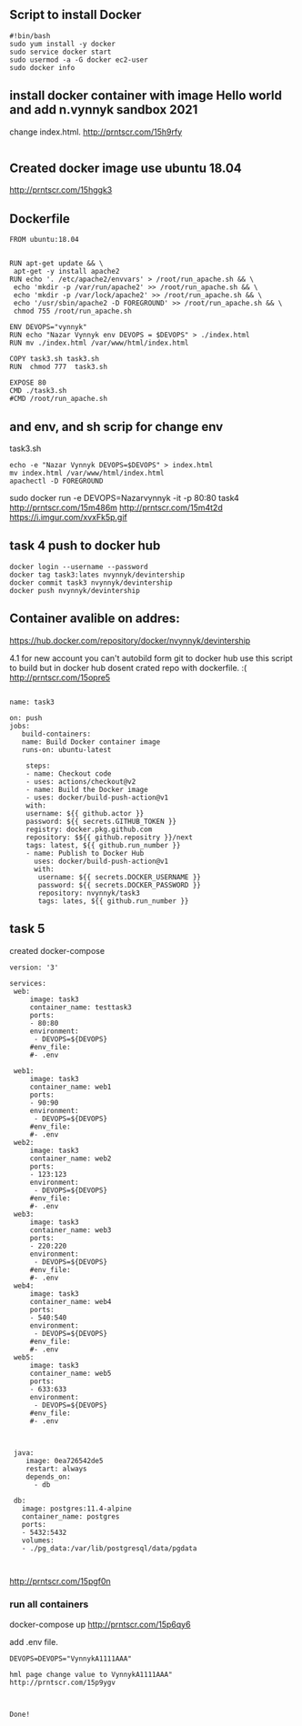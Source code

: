 ## Script to install Docker 
```
#!bin/bash
sudo yum install -y docker
sudo service docker start
sudo usermod -a -G docker ec2-user
sudo docker info
```


## install docker container with image Hello world and add n.vynnyk sandbox 2021
change index.html. 
http://prntscr.com/15h9rfy
```sudo docker exec contairname -c "echo 'Hello world \n n.vynnyk sandbox 2021" >> /var/www/html/index.html
```
## Created docker image use ubuntu 18.04


http://prntscr.com/15hggk3

## Dockerfile
```
FROM ubuntu:18.04


RUN apt-get update && \
 apt-get -y install apache2
RUN echo '. /etc/apache2/envvars' > /root/run_apache.sh && \
 echo 'mkdir -p /var/run/apache2' >> /root/run_apache.sh && \
 echo 'mkdir -p /var/lock/apache2' >> /root/run_apache.sh && \
 echo '/usr/sbin/apache2 -D FOREGROUND' >> /root/run_apache.sh && \
 chmod 755 /root/run_apache.sh

ENV DEVOPS="vynnyk"
RUN echo "Nazar Vynnyk env DEVOPS = $DEVOPS" > ./index.html
RUN mv ./index.html /var/www/html/index.html

COPY task3.sh task3.sh
RUN  chmod 777  task3.sh

EXPOSE 80
CMD ./task3.sh
#CMD /root/run_apache.sh
```
## and env, and sh scrip for change env
task3.sh
```#!bin/bash
echo -e "Nazar Vynnyk DEVOPS=$DEVOPS" > index.html
mv index.html /var/www/html/index.html
apachectl -D FOREGROUND
```
sudo docker run -e DEVOPS=Nazarvynnyk -it -p 80:80 task4
http://prntscr.com/15m486m
http://prntscr.com/15m4t2d
https://i.imgur.com/xvxFk5p.gif
## task 4 push to docker hub 
```
docker login --username --password
docker tag task3:lates nvynnyk/devintership
docker commit task3 nvynnyk/devintership
docker push nvynnyk/devintership
```
## Container avalible on addres:
https://hub.docker.com/repository/docker/nvynnyk/devintership

4.1 for new account you can't autobild form git to docker hub 
use this script to build but in docker hub dosent crated repo with dockerfile. :(
http://prntscr.com/15opre5


```

name: task3

on: push
jobs:
   build-containers:
   name: Build Docker container image
   runs-on: ubuntu-latest

    steps:
    - name: Checkout code
    - uses: actions/checkout@v2
    - name: Build the Docker image
    - uses: docker/build-push-action@v1
    with: 
    username: ${{ github.actor }}
    password: ${{ secrets.GITHUB_TOKEN }}
    registry: docker.pkg.github.com
    repository: $${{ github.repositry }}/next
    tags: latest, ${{ github.run_number }}
    - name: Publish to Docker Hub
      uses: docker/build-push-action@v1
      with:
       username: ${{ secrets.DOCKER_USERNAME }}
       password: ${{ secrets.DOCKER_PASSWORD }}
       repository: nvynnyk/task3
       tags: lates, ${{ github.run_number }}

```
## task 5 
created docker-compose 
```
version: '3'

services:
 web:
     image: task3
     container_name: testtask3
     ports: 
     - 80:80
     environment:
      - DEVOPS=${DEVOPS}
     #env_file:
     #- .env

 web1:
     image: task3
     container_name: web1
     ports:
     - 90:90
     environment:
      - DEVOPS=${DEVOPS}
     #env_file:
     #- .env
 web2:
     image: task3
     container_name: web2
     ports:
     - 123:123
     environment:
      - DEVOPS=${DEVOPS}
     #env_file:
     #- .env
 web3:
     image: task3
     container_name: web3
     ports:
     - 220:220
     environment:
      - DEVOPS=${DEVOPS}
     #env_file:
     #- .env
 web4:
     image: task3
     container_name: web4
     ports:
     - 540:540
     environment:
      - DEVOPS=${DEVOPS}
     #env_file:
     #- .env
 web5:
     image: task3
     container_name: web5
     ports:
     - 633:633
     environment:
      - DEVOPS=${DEVOPS}
     #env_file:
     #- .env


   
 java:
    image: 0ea726542de5
    restart: always
    depends_on:
      - db

 db: 
   image: postgres:11.4-alpine
   container_name: postgres
   ports: 
   - 5432:5432
   volumes: 
   - ./pg_data:/var/lib/postgresql/data/pgdata



```  
http://prntscr.com/15pgf0n
   ### run all containers
   docker-compose up 
http://prntscr.com/15p6qy6

add .env file.
```
DEVOPS=DEVOPS="VynnykA1111AAA"

hml page change value to VynnykA1111AAA"
http://prntscr.com/15p9ygv



Done!



